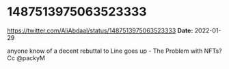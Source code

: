 # 1487513975063523333
https://twitter.com/AliAbdaal/status/1487513975063523333
**Date:** 2022-01-29

anyone know of a decent rebuttal to Line goes up - The Problem with NFTs? Cc @packyM
